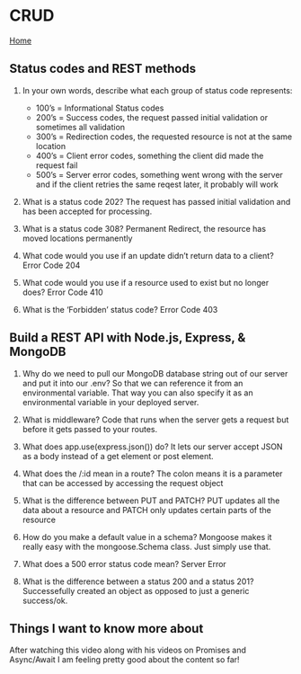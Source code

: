 # CRUD

[Home](../index.md)

## Status codes and REST methods

1. In your own words, describe what each group of status code represents:
   - 100’s = Informational Status codes
   - 200’s = Success codes, the request passed initial validation or sometimes all validation
   - 300’s = Redirection codes, the requested resource is not at the same location
   - 400’s = Client error codes, something the client did made the request fail
   - 500’s = Server error codes, something went wrong with the server and if the client retries the same reqest later, it probably will work

2. What is a status code 202?
   The request has passed initial validation and has been accepted for processing.

3. What is a status code 308?
   Permanent Redirect, the resource has moved locations permanently

4. What code would you use if an update didn’t return data to a client?
   Error Code 204

5. What code would you use if a resource used to exist but no longer does?
   Error Code 410

6. What is the ‘Forbidden’ status code?
   Error Code 403

## Build a REST API with Node.js, Express, & MongoDB

1. Why do we need to pull our MongoDB database string out of our server and put it into our .env?
   So that we can reference it from an environmental variable. That way you can also specify it as an environmental variable in your deployed server.

2. What is middleware?
   Code that runs when the server gets a request but before it gets passed to your routes.

3. What does app.use(express.json()) do?
   It lets our server accept JSON as a body instead of a get element or post element. 

4. What does the /:id mean in a route?
   The colon means it is a parameter that can be accessed by accessing the request object

5. What is the difference between PUT and PATCH?
   PUT updates all the data about a resource and PATCH only updates certain parts of the resource

6. How do you make a default value in a schema?
   Mongoose makes it really easy with the mongoose.Schema class. Just simply use that.

7. What does a 500 error status code mean?
   Server Error

8. What is the difference between a status 200 and a status 201?
   Successefully created an object as opposed to just a generic success/ok.

## Things I want to know more about

After watching this video along with his videos on Promises and Async/Await I am feeling pretty good about the content so far!
